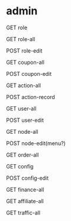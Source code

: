 # admin

GET role

GET role-all

POST role-edit

GET coupon-all

POST coupon-edit

GET action-all

POST action-record

GET user-all

POST user-edit

GET node-all

POST node-edit\(menu?\)

GET order-all

GET config

POST config-edit

GET finance-all

GET affiliate-all

GET traffic-all

